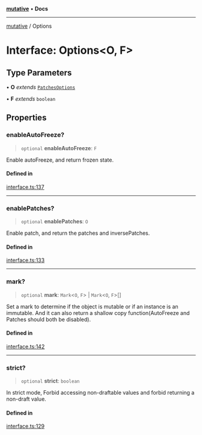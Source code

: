 [**mutative**](../README.md) • **Docs**

***

[mutative](../README.md) / Options

# Interface: Options\<O, F\>

## Type Parameters

• **O** *extends* [`PatchesOptions`](../type-aliases/PatchesOptions.md)

• **F** *extends* `boolean`

## Properties

### enableAutoFreeze?

> `optional` **enableAutoFreeze**: `F`

Enable autoFreeze, and return frozen state.

#### Defined in

[interface.ts:137](https://github.com/unadlib/mutative/blob/4e5a64df3bd670123a9179420fc5820dbbf11915/src/interface.ts#L137)

***

### enablePatches?

> `optional` **enablePatches**: `O`

Enable patch, and return the patches and inversePatches.

#### Defined in

[interface.ts:133](https://github.com/unadlib/mutative/blob/4e5a64df3bd670123a9179420fc5820dbbf11915/src/interface.ts#L133)

***

### mark?

> `optional` **mark**: `Mark`\<`O`, `F`\> \| `Mark`\<`O`, `F`\>[]

Set a mark to determine if the object is mutable or if an instance is an immutable.
And it can also return a shallow copy function(AutoFreeze and Patches should both be disabled).

#### Defined in

[interface.ts:142](https://github.com/unadlib/mutative/blob/4e5a64df3bd670123a9179420fc5820dbbf11915/src/interface.ts#L142)

***

### strict?

> `optional` **strict**: `boolean`

In strict mode, Forbid accessing non-draftable values and forbid returning a non-draft value.

#### Defined in

[interface.ts:129](https://github.com/unadlib/mutative/blob/4e5a64df3bd670123a9179420fc5820dbbf11915/src/interface.ts#L129)
